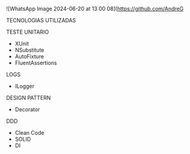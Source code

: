 ![WhatsApp Image 2024-06-20 at 13 00 08](https://github.com/AndreG


TECNOLOGIAS UTILIZADAS

TESTE UNITARIO
- XUnit
- NSubstitute
- AutoFixture
- FluentAssertions

LOGS
- ILogger

DESIGN PATTERN
- Decorator

DDD
- Clean Code
- SOLID
- DI
